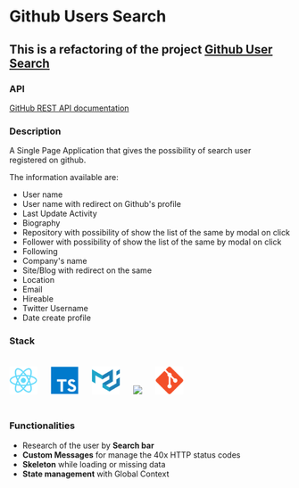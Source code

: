 <h1>Github Users Search</h1>

<h2>This is a refactoring of the project <a href="https://github.com/flgisimone/Github-User-Search" alt="Github-User-Search">Github User Search</a></h2>

<h3>API</h3>
<a href="https://docs.github.com/en/rest?apiVersion=2022-11-28">GitHub REST API documentation</a>

<h3>Description</h3>
<p>A Single Page Application that gives the possibility of search user registered on github.</p>

<span>The information available are:</span>
<ul>
<li>User name</li>
<li>User name with redirect on Github's profile</li>
<li>Last Update Activity</li>
<li>Biography</li>
<li>Repository with possibility of show the list of the same by modal on click</li>
<li>Follower with possibility of show the list of the same by modal on click</li>
<li>Following</li>
<li>Company's name</li>
<li>Site/Blog with redirect on the same</li>
<li>Location</li>
<li>Email</li>
<li>Hireable</li>
<li>Twitter Username</li>
<li>Date create profile</li>
</ul>

<h3>Stack</h3>
<span><img src="https://raw.githubusercontent.com/devicons/devicon/master/icons/react/react-original.svg" style="height: 50px; padding: 20px 0; margin-right: 20px" /></span>
<span><img src="https://raw.githubusercontent.com/devicons/devicon/master/icons/typescript/typescript-original.svg" style="height: 50px; padding: 20px 0; margin-right: 20px" /></span>
<span><img src="https://raw.githubusercontent.com/devicons/devicon/master/icons/materialui/materialui-original.svg" style="height: 50px; padding: 20px 0; margin-right: 20px" /></span>
<span><img src="https://static.npmjs.com/3dc95981de4241b35cd55fe126ab6b2c.png" style="height: 50px; padding: 20px 0; margin-right: 20px" /></span>
<span><img src="https://raw.githubusercontent.com/devicons/devicon/master/icons/git/git-original.svg" style="height: 50px; padding: 20px 0; margin-right: 20px" /></span>

<h3>Functionalities</h3>
<ul>
<li>Research of the user by <b>Search bar</b></li>
<li><b>Custom Messages</b> for manage the 40x HTTP status codes</li>
<li><b>Skeleton</b> while loading or missing data</li> 
<li><b>State management</b> with Global Context</li>
</ul>
